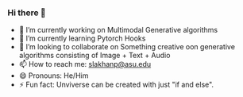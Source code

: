 ### Hi there 👋


- 🔭 I’m currently working on Multimodal Generative algorithms
- 🌱 I’m currently learning Pytorch Hooks
- 👯 I’m looking to collaborate on Something creative oon generative algorithms consisting of Image + Text + Audio
- 📫 How to reach me: slakhanp@asu.edu
- 😄 Pronouns: He/Him
- ⚡ Fun fact: Unviverse can be created with just "if and else".

